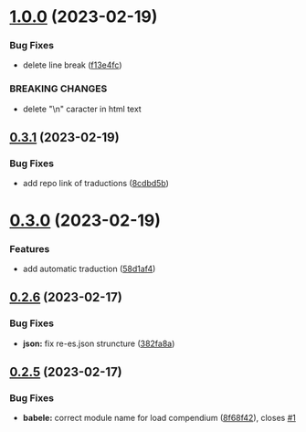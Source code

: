 # [1.0.0](https://github.com/allnnde/pf2e-esp-translation/compare/v0.3.1...v1.0.0) (2023-02-19)


### Bug Fixes

* delete line break ([f13e4fc](https://github.com/allnnde/pf2e-esp-translation/commit/f13e4fce7657e90070ba6aa47d5b6e9c432aa9a8))


### BREAKING CHANGES

* delete "\n" caracter in html text



## [0.3.1](https://github.com/allnnde/pf2e-esp-translation/compare/v0.3.0...v0.3.1) (2023-02-19)


### Bug Fixes

* add repo link of traductions ([8cdbd5b](https://github.com/allnnde/pf2e-esp-translation/commit/8cdbd5bb367dac0f8db095ffb55100bd50cf9c8d))



# [0.3.0](https://github.com/allnnde/pf2e-esp-translation/compare/v0.2.6...v0.3.0) (2023-02-19)


### Features

* add automatic traduction ([58d1af4](https://github.com/allnnde/pf2e-esp-translation/commit/58d1af482cb520cad07e8fddf5a2090c1a884483))



## [0.2.6](https://github.com/allnnde/pf2e-esp-translation/compare/v0.2.5...v0.2.6) (2023-02-17)


### Bug Fixes

* **json:** fix re-es.json struncture ([382fa8a](https://github.com/allnnde/pf2e-esp-translation/commit/382fa8a07e375d6d6d8dcc95f7f5e4f712bb0158))



## [0.2.5](https://github.com/allnnde/pf2e-esp-translation/compare/v0.2.4...v0.2.5) (2023-02-17)


### Bug Fixes

* **babele:** correct module name for load compendium ([8f68f42](https://github.com/allnnde/pf2e-esp-translation/commit/8f68f42dfe543b2b1992b7bb6a16a096177356f5)), closes [#1](https://github.com/allnnde/pf2e-esp-translation/issues/1)



